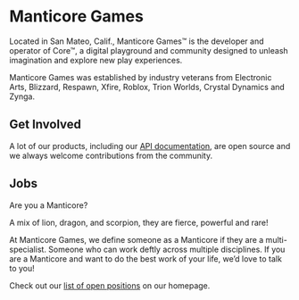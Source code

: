 # Manticore Games

Located in San Mateo, Calif., Manticore Games™ is the developer and operator of Core™, a digital playground and community designed to unleash imagination and explore new play experiences.

Manticore Games was established by industry veterans from Electronic Arts, Blizzard, Respawn, Xfire, Roblox, Trion Worlds, Crystal Dynamics and Zynga.

## Get Involved

A lot of our products, including our [API documentation](https://github.com/ManticoreGamesInc/platform-documentation), are open source and we always welcome contributions from the community.

## Jobs

Are you a Manticore?

A mix of lion, dragon, and scorpion, they are fierce, powerful and rare!

At Manticore Games, we define someone as a Manticore if they are a multi-specialist. Someone who can work deftly across multiple disciplines. If you are a Manticore and want to do the best work of your life, we’d love to talk to you!

Check out our [list of open positions](https://www.manticoregames.com/careers/) on our homepage.

